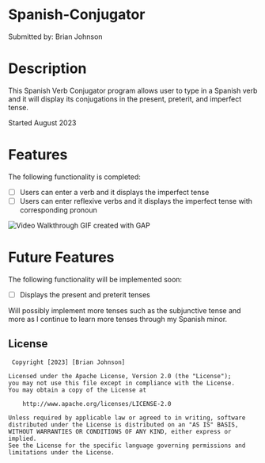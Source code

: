 # Spanish-Conjugator
Submitted by: Brian Johnson

# Description
 This Spanish Verb Conjugator program allows user to type in a Spanish verb and it will display its conjugations in the present, preterit, and imperfect tense.
 
 Started August 2023
 
 # Features
 The following functionality is completed:
 
 - [ ] Users can enter a verb and it displays the imperfect tense
 - [ ] Users can enter reflexive verbs and it displays the imperfect tense with corresponding pronoun
 
 ![Video Walkthrough](https://i.imgur.com/7FozxKL.gif)
 GIF created with GAP
 
 # Future Features
 The following functionality will be implemented soon:
 
 - [ ] Displays the present and preterit tenses
 
 Will possibly implement more tenses such as the subjunctive tense and more as I continue to learn more tenses through my Spanish minor.
 
 ## License
 
     Copyright [2023] [Brian Johnson]

    Licensed under the Apache License, Version 2.0 (the "License");
    you may not use this file except in compliance with the License.
    You may obtain a copy of the License at

        http://www.apache.org/licenses/LICENSE-2.0

    Unless required by applicable law or agreed to in writing, software
    distributed under the License is distributed on an "AS IS" BASIS,
    WITHOUT WARRANTIES OR CONDITIONS OF ANY KIND, either express or implied.
    See the License for the specific language governing permissions and
    limitations under the License.
 
